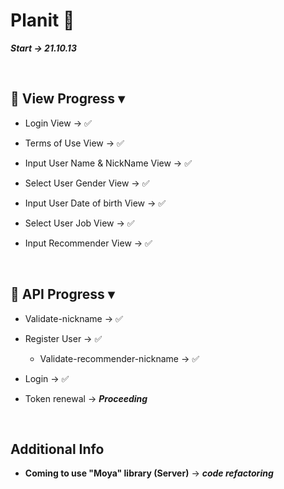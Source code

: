 # Planit 📖
***Start → 21.10.13***

</br>

## 📱 View Progress ▾
* Login View → ✅

* Terms of Use View → ✅

* Input User Name & NickName View → ✅

* Select User Gender View → ✅

* Input User Date of birth View → ✅

* Select User Job View → ✅

* Input Recommender View → ✅

</br>

## 🔗 API Progress ▾
* Validate-nickname → ✅

* Register User → ✅
    * Validate-recommender-nickname → ✅

* Login → ✅

* Token renewal → ***Proceeding*** 

</br>


## Additional Info
* **Coming to use "Moya" library (Server)** → ***code refactoring***
